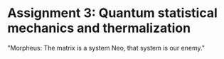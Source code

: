 # Assignment 3: Quantum statistical mechanics and thermalization

"Morpheus: The matrix is a system Neo, that system is our enemy."
